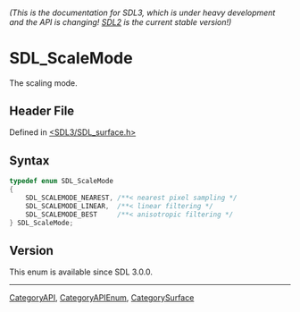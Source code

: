 ###### (This is the documentation for SDL3, which is under heavy development and the API is changing! [SDL2](https://wiki.libsdl.org/SDL2/) is the current stable version!)
# SDL_ScaleMode

The scaling mode.

## Header File

Defined in [<SDL3/SDL_surface.h>](https://github.com/libsdl-org/SDL/blob/main/include/SDL3/SDL_surface.h)

## Syntax

```c
typedef enum SDL_ScaleMode
{
    SDL_SCALEMODE_NEAREST, /**< nearest pixel sampling */
    SDL_SCALEMODE_LINEAR,  /**< linear filtering */
    SDL_SCALEMODE_BEST     /**< anisotropic filtering */
} SDL_ScaleMode;
```

## Version

This enum is available since SDL 3.0.0.

----
[CategoryAPI](CategoryAPI), [CategoryAPIEnum](CategoryAPIEnum), [CategorySurface](CategorySurface)

